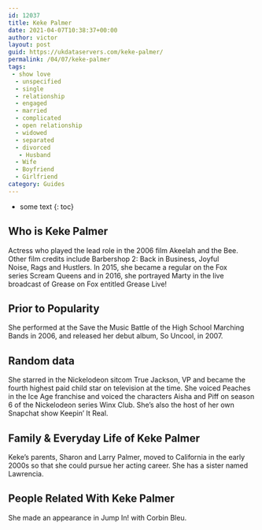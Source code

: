 ```yaml
---
id: 12037
title: Keke Palmer
date: 2021-04-07T10:38:37+00:00
author: victor
layout: post
guid: https://ukdataservers.com/keke-palmer/
permalink: /04/07/keke-palmer
tags:
 - show love
  - unspecified
  - single
  - relationship
  - engaged
  - married
  - complicated
  - open relationship
  - widowed
  - separated
  - divorced
   - Husband
  - Wife
  - Boyfriend
  - Girlfriend
category: Guides
---
```


* some text
{: toc}


## Who is Keke Palmer



Actress who played the lead role in the 2006 film Akeelah and the Bee. Other film credits include Barbershop 2: Back in Business, Joyful Noise, Rags and Hustlers. In 2015, she became a regular on the Fox series Scream Queens and in 2016, she portrayed Marty in the live broadcast of Grease on Fox entitled Grease Live! 

                
                
                
## Prior to Popularity



She performed at the Save the Music Battle of the High School Marching Bands in 2006, and released her debut album, So Uncool, in 2007. 

                
                
                
## Random data



She starred in the Nickelodeon sitcom True Jackson, VP and became the fourth highest paid child star on television at the time. She voiced Peaches in the Ice Age franchise and voiced the characters Aisha and Piff on season 6 of the Nickelodeon series Winx Club. She&#8217;s also the host of her own Snapchat show Keepin&#8217; It Real.

                
                
                
## Family & Everyday Life of Keke Palmer



Keke&#8217;s parents, Sharon and Larry Palmer, moved to California in the early 2000s so that she could pursue her acting career. She has a sister named Lawrencia.  

                
                
                
## People Related With Keke Palmer



She made an appearance in Jump In! with Corbin Bleu. 

                
              
            
          
          
          